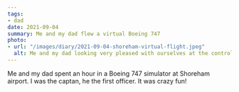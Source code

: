 ```yaml
---
tags:
- dad
date: 2021-09-04
summary: Me and my dad flew a virtual Boeing 747
photo:
- url: "/images/diary/2021-09-04-shoreham-virtual-flight.jpeg"
  alt: Me and my dad looking very pleased with ourselves at the controls of a Boeing 747
---
```

Me and my dad spent an hour in a Boeing 747 simulator at Shoreham airport. I was the captan, he the first officer. It was crazy fun!